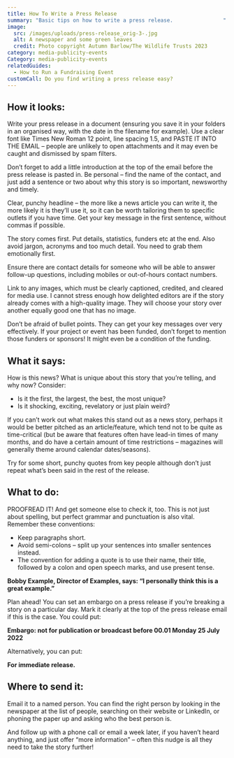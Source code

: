 ```yaml
---
title: How To Write a Press Release
summary: "Basic tips on how to write a press release.                "
image:
  src: /images/uploads/press-release_orig-3-.jpg
  alt: A newspaper and some green leaves
  credit: Photo copyright Autumn Barlow/The Wildlife Trusts 2023
category: media-publicity-events
Category: media-publicity-events
relatedGuides:
  - How to Run a Fundraising Event
customCall: Do you find writing a press release easy?
---
```


## How it looks:

Write your press release in a document (ensuring you save it in your folders in an organised way, with the date in the filename for example). Use a clear font like Times New Roman 12 point, line spacing 1.5, and PASTE IT INTO THE EMAIL – people are unlikely to open attachments and it may even be caught and dismissed by spam filters.


Don’t forget to add a little introduction at the top of the email before the press release is pasted in. Be personal – find the name of the contact, and just add a sentence or two about why this story is so important, newsworthy and timely.


Clear, punchy headline – the more like a news article you can write it, the more likely it is they’ll use it, so it can be worth tailoring them to specific outlets if you have time. Get your key message in the first sentence, without commas if possible.


The story comes first. Put details, statistics, funders etc at the end. Also avoid jargon, acronyms and too much detail. You need to grab them emotionally first.


Ensure there are contact details for someone who will be able to answer follow-up questions, including mobiles or out-of-hours contact numbers.


Link to any images, which must be clearly captioned, credited, and cleared for media use. I cannot stress enough how delighted editors are if the story already comes with a high-quality image. They will choose your story over another equally good one that has no image.


Don’t be afraid of bullet points. They can get your key messages over very effectively.
If your project or event has been funded, don’t forget to mention those funders or sponsors! It might even be a condition of the funding.



## What it says:

How is this news? What is unique about this story that you’re telling, and why now? Consider:
* Is it the first, the largest, the best, the most unique?
* Is it shocking, exciting, revelatory or just plain weird?

If you can’t work out what makes this stand out as a news story, perhaps it would be better pitched as an article/feature, which tend not to be quite as time-critical (but be aware that features often have lead-in times of many months, and do have a certain amount of time restrictions – magazines will generally theme around calendar dates/seasons).


Try for some short, punchy quotes from key people although don’t just repeat what’s been said in the rest of the release.

## What to do:

PROOFREAD IT! And get someone else to check it, too. This is not just about spelling, but perfect grammar and punctuation is also vital. Remember these conventions:

* Keep paragraphs short.
* Avoid semi-colons – split up your sentences into smaller sentences instead.
* The convention for adding a quote is to use their name, their title, followed by a colon and open speech marks, and use present tense.

**Bobby Example, Director of Examples, says: “I personally think this is a great example.”**

Plan ahead! You can set an embargo on a press release if you’re breaking a story on a particular day. Mark it clearly at the top of the press release email if this is the case. You could put:

**Embargo: not for publication or broadcast before 00.01 Monday 25 July 2022**

Alternatively, you can put:

**For immediate release.**

## Where to send it:

Email it to a named person. You can find the right person by looking in the newspaper at the list of people, searching on their website or LinkedIn, or phoning the paper up and asking who the best person is.


And follow up with a phone call or email a week later, if you haven’t heard anything, and just offer “more information” – often this nudge is all they need to take the story further!
